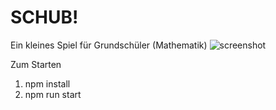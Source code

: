 # SCHUB!
Ein kleines Spiel für Grundschüler (Mathematik)
![screenshot](https://user-images.githubusercontent.com/68469414/106883891-e3790a00-66e0-11eb-8f6e-be4769fedcf7.png)

Zum Starten
1. npm install
2. npm run start
